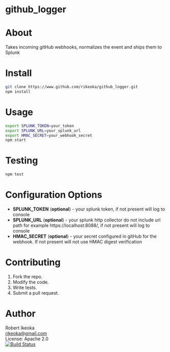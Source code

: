 # github_logger

About
=====
Takes incoming gitHub webhooks, normalizes the event and ships them to Splunk

Install
=======

```Bash
git clone https://www.github.com/rikeoka/github_logger.git
npm install
```

Usage
=====

```Bash
export SPLUNK_TOKEN=your_token
export SPLUNK_URL=your_splunk_url
export HMAC_SECRET=your_webhook_secret
npm start

```

Testing
=======

```Bash
npm test
```

Configuration Options
=====================

* **SPLUNK_TOKEN** (**optional**) - your splunk token, if not present will log to console
* **SPLUNK_URL** (**optional**) - your splunk http collector do not include url path for example https://localhost:8088/,
if not present will log to console
* **HMAC_SECRET** (**optional**) - your secret configured in gitHub for the webhook.  If not present
will not use HMAC digest verification

Contributing
============

1. Fork the repo.
2. Modify the code.
3. Write tests.
4. Submit a pull request.


Author
======
Robert Ikeoka<br/>
rikeoka@gmail.com<br/>
License: Apache 2.0<br/>
[![Build Status](https://travis-ci.org/rikeoka/github_logger.png)](https://travis-ci.org/rikeoka/github_logger)